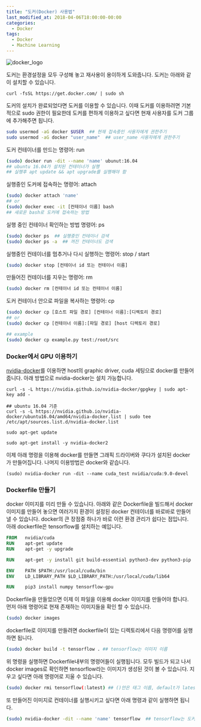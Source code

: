 ```yaml
---
title: "도커(Docker) 사용법"
last_modified_at: 2018-04-06T18:00:00-00:00
categories: 
  - Docker
tags:
  - Docker
  - Machine Learning
---
```


![docker_logo](https://zzing0907.github.io/assets/images/Docker_logo.png)

도커는 환경설정을 모두 구성해 놓고 재사용이 용이하게 도와줍니다. 도커는 아래와 같이 설치할 수 있습니다.

```
curl -fsSL https://get.docker.com/ | sudo sh  
```



도커의 설치가 완료되었다면 도커를 이용할 수 있습니다. 이때 도커를 이용하려면 기본적으로 sudo 권한이 필요한데 도커를 편하게 이용하고 싶다면 현재 사용자를 도커 그룹에 추가해주면 됩니다.  

```bash
sudo usermod -aG docker $USER  ## 현재 접속중인 사용자에게 권한주기  
sudo usermod -aG docker "user_name"  ## user_name 사용자에게 권한주기  
```

  

도커 컨테이너를 만드는 명령어: run

```bash
(sudo) docker run -dit --name 'name' ubunut:16.04
## ubuntu 16.04가 설치된 컨테이너가 실행
## 실행후 apt update && apt upgrade를 실행해야 함
```



실행중인 도커에 접속하는 명령어: attach  

```bash
(sudo) docker attach 'name'
## or
(sudo) docker exec -it [컨테이너 이름] bash
## 새로운 bash로 도커에 접속하는 방법
```

  

실행 중인 컨테이너 확인하는 방법 명령어: ps

```bash
(sudo) docker ps  ## 실행중인 컨테이너 검색  
(sudo) docker ps -a  ## 꺼진 컨테이너도 검색  
```

   

실행중인 컨테이너를 멈추거나 다시 실행하는 명령어: stop / start

```bash
(sudo) docker stop [컨테이너 id 또는 컨테이너 이름]
```

  

만들어진 컨테이너를 지우는 명령어: rm

```bash
(sudo) docker rm [컨테이너 id 또는 컨테이너 이름]  
```



도커 컨테이너 안으로 파일을 복사하는 명령어: cp  

```bash
(sudo) docker cp [호스트 파일 경로] [컨테이너 이름]:[디렉토리 경로] 
## or
(sudo) docker cp [컨테이너 이름]:[파일 경로] [host 디렉토리 경로]

## example
(sudo) docker cp example.py test:/root/src
```

 

### Docker에서 GPU 이용하기  

[nvidia-docker](https://github.com/NVIDIA/nvidia-docker)를 이용하면 host의 graphic driver, cuda 세팅으로 docker를 만들어줍니다. 아래 방법으로 nvidia-docker는 설치 가능합니다.

```
curl -s -L https://nvidia.github.io/nvidia-docker/gpgkey | sudo apt-key add -  

## ubuntu 16.04 기준
curl -s -L https://nvidia.github.io/nvidia-docker/ubuntu16.04/amd64/nvidia-docker.list | sudo tee /etc/apt/sources.list.d/nvidia-docker.list  

sudo apt-get update  

sudo apt-get install -y nvidia-docker2  
```



이제 아래 명령을 이용해 docker를 만들면 그래픽 드라이버와 쿠다가 설치된 docker가 만들어집니다. 나머지 이용방법은 docker와 같습니다.

```
(sudo) nvidia-docker run -dit --name cuda_test nvidia/cuda:9.0-devel
```



### Dockerfile 만들기

docker 이미지를 미리 만들 수 있습니다. 아래와 같은 Dockerfile을 빌드해서 docker 이미지를 만들어 놓으면 여러가지 환경이 설정된 docker 컨테이너를 바로바로 만들어 낼 수 있습니다. docker의 큰 장점중 하나가 바로 이런 환경 관리가 쉽다는 점입니다. 아래 dockerfile은 tensorflow를 설치하는 예입니다.

```dockerfile
FROM   nvidia/cuda  
RUN    apt-get update  
RUN    apt-get -y upgrade  

RUN    apt-get -y install git build-essential python3-dev python3-pip 

ENV	   PATH $PATH:/usr/local/cuda/bin  
ENV	   LD_LIBRARY_PATH $LD_LIBRARY_PATH:/usr/local/cuda/lib64  

RUN	   pip3 install numpy tensorflow-gpu
```



Dockerfile을 만들었으면 이제 이 파일을 이용해 docker 이미지를 만들어야 합니다. 먼저 아래 명령어로 현재 존재하는 이미지들을 확인 할 수 있습니다.

```bash
(sudo) docker images
```



dockerfile로 이미지를 만들려면 dockerfile이 있는 디렉토리에서 다음 명령어를 실행하면 됩니다.

```bash
(sudo) docker build -t tensorflow . ## tensorflow는 이미지 이름
```



위 명령을 실행하면 Dockerfile내부의 명령어들이 실행됩니다. 모두 빌드가 되고 나서 docker images로 확인하면 tensorflow라는 이미지가 생성된 것이 볼 수 있습니다. 지우고 싶다면 아래 명령어로 지울 수 있습니다.

```bash
(sudo) docker rmi tensorflow(:latest) ## ()안은 태그 이름, default가 latest이다.
```



또 만들어진 이미지로 컨테이너를 실행시키고 싶다면 아래 명령과 같이 실행하면 됩니다.

```bash
(sudo) nvidia-docker -dit --name 'name' tensorflow  ## tensorflow는 도커 이미지
```

